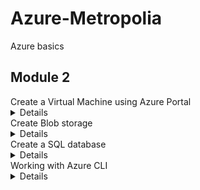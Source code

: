 # Azure-Metropolia
Azure basics

## Module 2
<summary>Create a Virtual Machine using Azure Portal
  <details>
    
    * Virtual machines -> Create
    * Set subscription -> Create new Resource group 'VM1'
    * Virtual machine name 'virtualmachine1'
    * Availibility options -> No infrastructure redundance required
    * Image -> Windows 10 Pro -> Select size -> set Username and Password
    * Select inbound ports -> allow all -> use existing Windows Server license -> next
    * Leave everything else as default and go to Review + create -> Create

    * When deployment is done -> Go to 'Resource groups' -> VM1 -> virtualmachine1
    * Connect -> Native RDP -> Download RDP file -> Open -> give your Username and Password
    
    And now you have a fully functional Virtual Machine
    * Shut down the virtual machine because it costs you money -> Delete Research group VM1
  </details>
</summary>

<summary>Create Blob storage
  <details>

    * Storage accounts -> Create storage account
    * Set subscription -> Create new Resource group 'blobrg1'
    * Storage account name 'YOURSTORAGEACCOUNTNAME'
    * Leave everything else af default and go Review -> Create
    * After deployment -> 'Resource groups' -> 'blobrg1' -> 'YOURSTORAGEACCOUNTNAME'
    * 'Settings' from the left navbar -> 'Allow Blob anonymous access' -> Enabled -> Save
    * 'Data storage' from the left navbar -> 'Containers' -> '+ Container' from the top
    * Name -> 'blobcontainer' -> Anonymous access level -> 'Container ...' -> Create
    * Select 'blobcontainer' -> Upload a file from the top -> Upload
    * Click on the '...'
      * 'View/edit' to see the file
      * 'Properties' -> Copy the URL and paste it to browser -> TADAA! 
  </details>
</summary>

<summary>Create a SQL database
  <details>

    * SQL databases -> Create SQL database
    * Set subscription -> Create new Resource group 'sqldb1-rg1'
    * Server -> Create new -> 'YOURDBACCOUNTNAME'
    * Set Azure AD admin -> Users -> You should find your name there -> OK
    * Compute + storage -> I choose the cheapest
    * Networking tab -> Public endpoint??
    * Additional settings tab -> Use existing data -> Sample -> AdventureWorksLT
    * Review + create -> 'Create'
    * When deployment is done -> Go to 'Resource groups' -> 'db1'
    * 'Configure access' on 'Getting started' tab -> 'Configure'
    * Firewall rules -> 'Add your client IPv4 ...' -> 'Save'
    * Go to 'db1' -> 'Query editor (preview)' from the left -> 'Continue as [your@email.com]'
    * Make a query 
    ```
      SELECT TOP 20 pc.Name as CategoryName, p.name as ProductName
      FROM SalesLT.ProductCategory pc
      JOIN SalesLT.Product p
      ON pc.productcategoryid = p.productcategoryid;
    ```
    just to see that everything works.
    * Delete this research group so you don't get any extra costs.
  </details>
</summary>

<summary>Working with Azure CLI
  <details>

    * Install client with brew -> 'brew update && brew install azure-cli'
    * Login -> 'az login' -> Check version -> 'az --version'
    * Create research group -> 'az group create --name [yourgroupname] --location eastus2'
    * Before deploying a Virtual Machine we will validate the template and command by running 
    the following Azure CLI command, substituting the values with your own, specifying a username and 
    password and a unique name for the virtual machine DNS label prefix value. 
    The command should run successfully without error, identify what is causing the error, 
    modify it and run the command again until it does validate successfully.
    ```
    az deployment group validate \
    --resource-group < resource group created earlier > \
    --template-uri https://raw.githubusercontent.com/Azure/azure-quickstart-templates/master/quickstarts/microsoft.compute/vm-simple-windows/azuredeploy.json \
    --parameters adminUsername=$USERNAME \
    --parameters adminPassword=$PASSWORD \
    --parameters dnsLabelPrefix=$DNS_LABEL_PREFIX
    ```
    getting a quota error because you are trying to deploy a VM size that exceeds your current limit. Ok Skip this.
  </details>
</summary>
